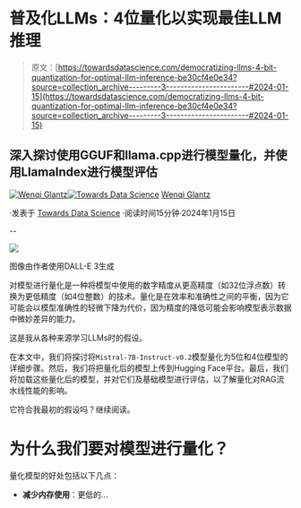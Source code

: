 # 普及化LLMs：4位量化以实现最佳LLM推理

> 原文：[https://towardsdatascience.com/democratizing-llms-4-bit-quantization-for-optimal-llm-inference-be30cf4e0e34?source=collection_archive---------3-----------------------#2024-01-15](https://towardsdatascience.com/democratizing-llms-4-bit-quantization-for-optimal-llm-inference-be30cf4e0e34?source=collection_archive---------3-----------------------#2024-01-15)

## 深入探讨使用GGUF和llama.cpp进行模型量化，并使用LlamaIndex进行模型评估

[](https://medium.com/@wenqiglantz?source=post_page---byline--be30cf4e0e34--------------------------------)[![Wenqi Glantz](../Images/65b518863e01aaa48ecc6b8ac6d1be60.png)](https://medium.com/@wenqiglantz?source=post_page---byline--be30cf4e0e34--------------------------------)[](https://towardsdatascience.com/?source=post_page---byline--be30cf4e0e34--------------------------------)[![Towards Data Science](../Images/a6ff2676ffcc0c7aad8aaf1d79379785.png)](https://towardsdatascience.com/?source=post_page---byline--be30cf4e0e34--------------------------------) [Wenqi Glantz](https://medium.com/@wenqiglantz?source=post_page---byline--be30cf4e0e34--------------------------------)

·发表于 [Towards Data Science](https://towardsdatascience.com/?source=post_page---byline--be30cf4e0e34--------------------------------) ·阅读时间15分钟·2024年1月15日

--

![](../Images/d743e68eaf63534c03435aa893542744.png)

图像由作者使用DALL-E 3生成

对模型进行量化是一种将模型中使用的数字精度从更高精度（如32位浮点数）转换为更低精度（如4位整数）的技术。量化是在效率和准确性之间的平衡，因为它可能会以模型准确性的轻微下降为代价，因为精度的降低可能会影响模型表示数据中微妙差异的能力。

这是我从各种来源学习LLMs时的假设。

在本文中，我们将探讨将`Mistral-7B-Instruct-v0.2`模型量化为5位和4位模型的详细步骤。然后，我们将把量化后的模型上传到Hugging Face平台。最后，我们将加载这些量化后的模型，并对它们及基础模型进行评估，以了解量化对RAG流水线性能的影响。

它符合我最初的假设吗？继续阅读。

# 为什么我们要对模型进行量化？

量化模型的好处包括以下几点：

+   **减少内存使用**：更低的…
